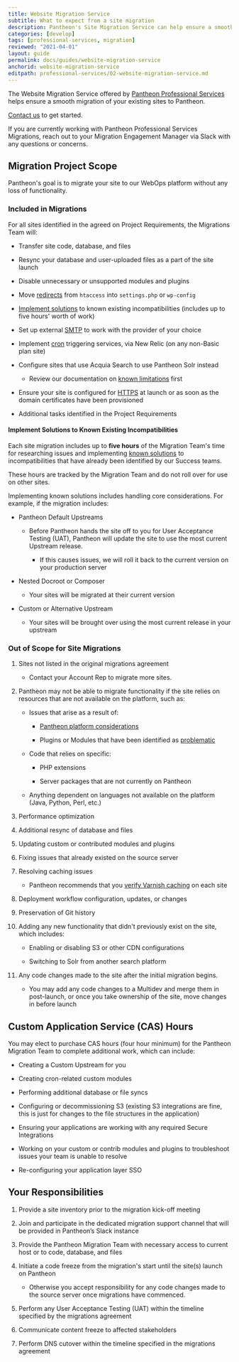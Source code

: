 ```yaml
---
title: Website Migration Service
subtitle: What to expect from a site migration
description: Pantheon's Site Migration Service can help ensure a smooth migration of your existing sites.
categories: [develop]
tags: [professional-services, migration]
reviewed: "2021-04-01"
layout: guide
permalink: docs/guides/website-migration-service
anchorid: website-migration-service
editpath: professional-services/02-website-migration-service.md
---
```


The Website Migration Service offered by [Pantheon Professional Services](/guides/professional-services) helps ensure a smooth migration of your existing sites to Pantheon.

[Contact us](https://pantheon.io/professional-services/website-migrations?docs) to get started.

If you are currently working with Pantheon Professional Services Migrations, reach out to your Migration Engagement Manager via Slack with any questions or concerns.

## Migration Project Scope

Pantheon's goal is to migrate your site to our WebOps platform without any loss of functionality.

### Included in Migrations

For all sites identified in the agreed on Project Requirements, the Migrations Team will:

- Transfer site code, database, and files

- Resync your database and user-uploaded files as a part of the site launch

- Disable unnecessary or unsupported modules and plugins

- Move [redirects](/redirects) from `htaccess` into `settings.php` or `wp-config`

- [Implement solutions](#implement-known-solutions) to known existing incompatibilities (includes up to five hours' worth of work)

- Set up external [SMTP](/smtp) to work with the provider of your choice

- Implement [cron](/drupal-cron) triggering services, via New Relic (on any non-Basic plan site)

- Configure sites that use Acquia Search to use Pantheon Solr instead

  - Review our documentation on [known limitations](/solr#known-limitations-of-pantheons-solr-service) first

- Ensure your site is configured for [HTTPS](/https) at launch or as soon as the domain certificates have been provisioned

- Additional tasks identified in the Project Requirements

#### Implement Solutions to Known Existing Incompatibilities

Each site migration includes up to **five hours** of the Migration Team's time for researching issues and implementing [known solutions](/modules-plugins-known-issues) to incompatibilities that have already been identified by our Success teams.

These hours are tracked by the Migration Team and do not roll over for use on other sites.

Implementing known solutions includes handling core considerations. For example, if the migration includes:

- Pantheon Default Upstreams

  - Before Pantheon hands the site off to you for User Acceptance Testing (UAT), Pantheon will update the site to use the most current Upstream release.

    - If this causes issues, we will roll it back to the current version on your production server

- Nested Docroot or Composer

  - Your sites will be migrated at their current version

- Custom or Alternative Upstream

  - Your sites will be brought over using the most current release in your upstream

### Out of Scope for Site Migrations

1. Sites not listed in the original migrations agreement

   - Contact your Account Rep to migrate more sites.

1. Pantheon may not be able to migrate functionality if the site relies on resources that are not available on the platform, such as:

   - Issues that arise as a result of:

     - [Pantheon platform considerations](/platform-considerations)

     - Plugins or Modules that have been identified as [problematic](/modules-plugins-known-issues/)

   - Code that relies on specific:
  
     - PHP extensions

     - Server packages that are not currently on Pantheon

   - Anything dependent on languages not available on the platform (Java, Python, Perl, etc.)

1. Performance optimization

1. Additional resync of database and files

1. Updating custom or contributed modules and plugins

1. Fixing issues that already existed on the source server

1. Resolving caching issues

   - Pantheon recommends that you [verify Varnish caching](https://varnishcheck.pantheon.io/) on each site

1. Deployment workflow configuration, updates, or changes

1. Preservation of Git history

1. Adding any new functionality that didn't previously exist on the site, which includes:

   - Enabling or disabling S3 or other CDN configurations

   - Switching to Solr from another search platform

1. Any code changes made to the site after the initial migration begins.

   - You may add any code changes to a Multidev and merge them in post-launch, or once you take ownership of the site, move changes in before launch

## Custom Application Service (CAS) Hours

You may elect to purchase CAS hours (four hour minimum) for the Pantheon Migration Team to complete additional work, which can include:

- Creating a Custom Upstream for you

- Creating cron-related custom modules

- Performing additional database or file syncs

- Configuring or decommissioning S3 (existing S3 integrations are fine, this is just for changes to the file structures in the application)

- Ensuring your applications are working with any required Secure Integrations

- Working on your custom or contrib modules and plugins to troubleshoot issues your team is unable to resolve

- Re-configuring your application layer SSO

## Your Responsibilities

1. Provide a site inventory prior to the migration kick-off meeting

1. Join and participate in the dedicated migration support channel that will be provided in Pantheon’s Slack instance

1. Provide the Pantheon Migration Team with necessary access to current host or to code, database, and files

1. Initiate a code freeze from the migration's start until the site(s) launch on Pantheon

   - Otherwise you accept responsibility for any code changes made to the source server once migrations have commenced.

1. Perform any User Acceptance Testing (UAT) within the timeline specified by the migrations agreement

1. Communicate content freeze to affected stakeholders

1. Perform DNS cutover within the timeline specified in the migrations agreement
